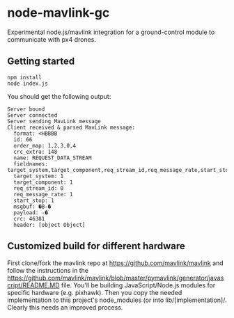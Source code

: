 # node-mavlink-gc

Experimental node.js/mavlink integration for a ground-control module to communicate with px4 drones.

## Getting started

    npm install
    node index.js

You should get the following output:

    Server bound
    Server connected
    Server sending MavLink message
    Client received & parsed MavLink message:
      format: <HBBBB
      id: 66
      order_map: 1,2,3,0,4
      crc_extra: 148
      name: REQUEST_DATA_STREAM
      fieldnames: target_system,target_component,req_stream_id,req_message_rate,start_stop
      target_system: 1
      target_component: 1
      req_stream_id: 0
      req_message_rate: 1
      start_stop: 1
      msgbuf: �B-�
      payload: -�
      crc: 46381
      header: [object Object]

## Customized build for different hardware

First clone/fork the mavlink repo at https://github.com/mavlink/mavlink and follow the instructions in the https://github.com/mavlink/mavlink/blob/master/pymavlink/generator/javascript/README.MD file. You'll be building JavaScript/Node.js modules for specific hardware (e.g. pixhawk). Then you copy the needed implementation to this project's node_modules (or into lib/[implementation]/. Clearly this needs an improved process.